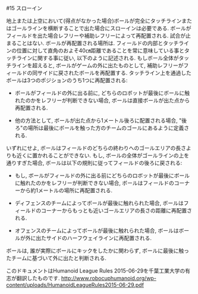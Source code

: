#15 スローイン

地上または上空において(得点がなかった場合)ボールが完全にタッチラインまたはゴールラインを横断することで出た場合にスローインは必要である.
ボールがフィールドを出た場合レフリーや補助レフリーによって再配置される. 試合が止まることはない.
ボールが再配置される場所は. フィールドの内部とタッチラインの位置に対して直角のおよそ40㎝距離であることを常に意味している事とタッチラインに関する事に従い, 以下のように記述される.
もしボール全体がタッチラインを超えると, ボールがゲームの外に出たものとして, 補助レフリーがフィールドの同サイドに戻されたボールを再配置する. タッチライン上を通過したボールは3つのポジションのうち1つに再配置される:

* ボールがフィールドの外に出る前に, どちらのロボットが最後にボールに触れたのかをレフリーが判断できない場合, ボールは直接ボールが出た点から再配置される.

* 他の方法として, ボールが出た点から1メートル後ろに配置される場合, "後ろ"の場所は最後にボールを触った方のチームのゴールにあるように定義される.

いずれにせよ, ボールはフィールドのどちらの終わりへのゴールエリアの長さよりも近くに置かれることができない.
もし, ボールの全体がゴールラインの上を通りすぎた場合, ボールは以下の規則に従ってフィールドの後ろに戻される:

* もし, ボールがフィールドの外に出る前にどちらのロボットが最後にボールに触れたのかをレフリーが判断できない場合, ボールはフィールドのコーナーから約1メートルの場所に再配置される.

* ディフェンスのチームによってボールが最後に触れられた場合, ボールはフィールドのコーナーからもっとも近いゴールエリアの長さの距離に再配置される.

* オフェンスのチームによってボールが最後に触れられた場合, ボールはボールが外に出たサイドのハーフウェイラインに再配置される.

ボールは, 誰が実際にボールにキックをしたかに関わらず, ボールに最後に触ったチームに基づいて外に出たと判断される.

このドキュメントはHumanoid League Rules 2015-06-29を千葉工業大学の有志が翻訳したものです. 
<http://www.robocuphumanoid.org/wp-content/uploads/HumanoidLeagueRules2015-06-29.pdf>
